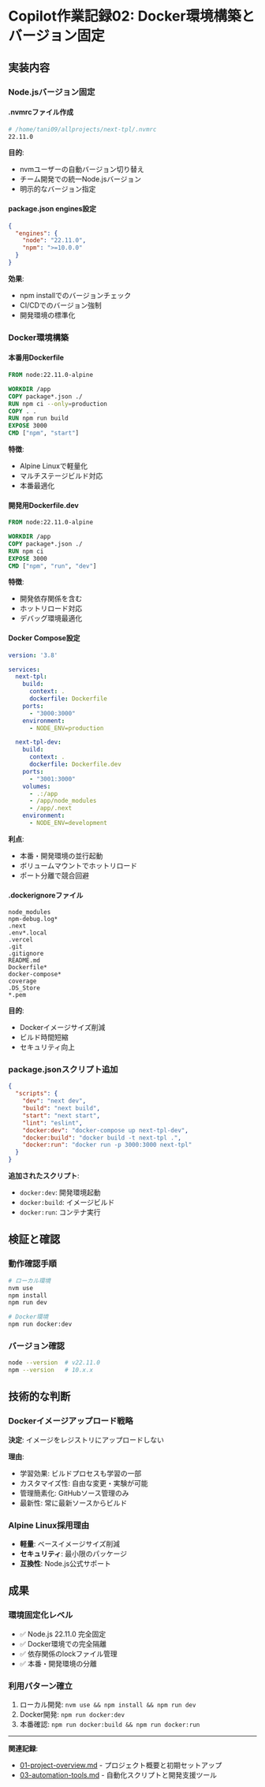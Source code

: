 # Copilot作業記録02: Docker環境構築とバージョン固定

## 実装内容

### Node.jsバージョン固定

#### .nvmrcファイル作成
```bash
# /home/tani09/allprojects/next-tpl/.nvmrc
22.11.0
```

**目的**:
- nvmユーザーの自動バージョン切り替え
- チーム開発での統一Node.jsバージョン
- 明示的なバージョン指定

#### package.json engines設定
```json
{
  "engines": {
    "node": "22.11.0",
    "npm": ">=10.0.0"
  }
}
```

**効果**:
- npm installでのバージョンチェック
- CI/CDでのバージョン強制
- 開発環境の標準化

### Docker環境構築

#### 本番用Dockerfile
```dockerfile
FROM node:22.11.0-alpine

WORKDIR /app
COPY package*.json ./
RUN npm ci --only=production
COPY . .
RUN npm run build
EXPOSE 3000
CMD ["npm", "start"]
```

**特徴**:
- Alpine Linuxで軽量化
- マルチステージビルド対応
- 本番最適化

#### 開発用Dockerfile.dev
```dockerfile
FROM node:22.11.0-alpine

WORKDIR /app
COPY package*.json ./
RUN npm ci
EXPOSE 3000
CMD ["npm", "run", "dev"]
```

**特徴**:
- 開発依存関係を含む
- ホットリロード対応
- デバッグ環境最適化

#### Docker Compose設定
```yaml
version: '3.8'

services:
  next-tpl:
    build:
      context: .
      dockerfile: Dockerfile
    ports:
      - "3000:3000"
    environment:
      - NODE_ENV=production

  next-tpl-dev:
    build:
      context: .
      dockerfile: Dockerfile.dev
    ports:
      - "3001:3000"
    volumes:
      - .:/app
      - /app/node_modules
      - /app/.next
    environment:
      - NODE_ENV=development
```

**利点**:
- 本番・開発環境の並行起動
- ボリュームマウントでホットリロード
- ポート分離で競合回避

#### .dockerignoreファイル
```ignore
node_modules
npm-debug.log*
.next
.env*.local
.vercel
.git
.gitignore
README.md
Dockerfile*
docker-compose*
coverage
.DS_Store
*.pem
```

**目的**:
- Dockerイメージサイズ削減
- ビルド時間短縮
- セキュリティ向上

### package.jsonスクリプト追加

```json
{
  "scripts": {
    "dev": "next dev",
    "build": "next build",
    "start": "next start",
    "lint": "eslint",
    "docker:dev": "docker-compose up next-tpl-dev",
    "docker:build": "docker build -t next-tpl .",
    "docker:run": "docker run -p 3000:3000 next-tpl"
  }
}
```

**追加されたスクリプト**:
- `docker:dev`: 開発環境起動
- `docker:build`: イメージビルド
- `docker:run`: コンテナ実行

## 検証と確認

### 動作確認手順
```bash
# ローカル環境
nvm use
npm install
npm run dev

# Docker環境
npm run docker:dev
```

### バージョン確認
```bash
node --version  # v22.11.0
npm --version   # 10.x.x
```

## 技術的な判断

### Dockerイメージアップロード戦略
**決定**: イメージをレジストリにアップロードしない

**理由**:
- 学習効果: ビルドプロセスも学習の一部
- カスタマイズ性: 自由な変更・実験が可能
- 管理簡素化: GitHubソース管理のみ
- 最新性: 常に最新ソースからビルド

### Alpine Linux採用理由
- **軽量**: ベースイメージサイズ削減
- **セキュリティ**: 最小限のパッケージ
- **互換性**: Node.js公式サポート

## 成果

### 環境固定化レベル
- ✅ Node.js 22.11.0 完全固定
- ✅ Docker環境での完全隔離
- ✅ 依存関係のlockファイル管理
- ✅ 本番・開発環境の分離

### 利用パターン確立
1. ローカル開発: `nvm use && npm install && npm run dev`
2. Docker開発: `npm run docker:dev`
3. 本番確認: `npm run docker:build && npm run docker:run`

---
**関連記録**:
- [01-project-overview.md](./01-project-overview.md) - プロジェクト概要と初期セットアップ
- [03-automation-tools.md](./03-automation-tools.md) - 自動化スクリプトと開発支援ツール
